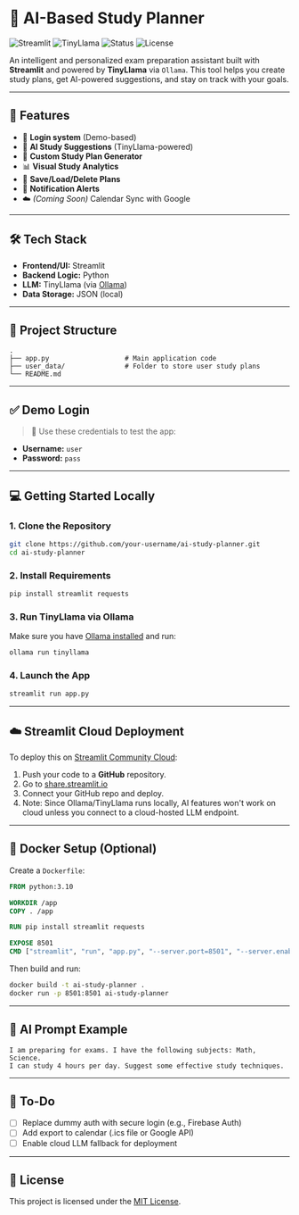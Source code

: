 
# 🧠 AI-Based Study Planner

![Streamlit](https://img.shields.io/badge/Built%20With-Streamlit-ff4b4b?logo=streamlit)
![TinyLlama](https://img.shields.io/badge/LLM-TinyLlama-blue)
![Status](https://img.shields.io/badge/Status-Active-brightgreen)
![License](https://img.shields.io/badge/License-MIT-lightgrey)

An intelligent and personalized exam preparation assistant built with **Streamlit** and powered by **TinyLlama** via `Ollama`. This tool helps you create study plans, get AI-powered suggestions, and stay on track with your goals.

---

## 🚀 Features

- 🔐 **Login system** (Demo-based)
- 🧠 **AI Study Suggestions** (TinyLlama-powered)
- 📅 **Custom Study Plan Generator**
- 📊 **Visual Study Analytics**
- 💾 **Save/Load/Delete Plans**
- 🔔 **Notification Alerts**
- ☁️ *(Coming Soon)* Calendar Sync with Google

---

## 🛠️ Tech Stack

- **Frontend/UI:** Streamlit
- **Backend Logic:** Python
- **LLM:** TinyLlama (via [Ollama](https://ollama.com))
- **Data Storage:** JSON (local)

---

## 📁 Project Structure

```
.
├── app.py                   # Main application code
├── user_data/               # Folder to store user study plans
└── README.md
```

---

## ✅ Demo Login

> 🔑 Use these credentials to test the app:
- **Username:** `user`
- **Password:** `pass`

---

## 💻 Getting Started Locally

### 1. Clone the Repository
```bash
git clone https://github.com/your-username/ai-study-planner.git
cd ai-study-planner
```

### 2. Install Requirements
```bash
pip install streamlit requests
```

### 3. Run TinyLlama via Ollama
Make sure you have [Ollama installed](https://ollama.com) and run:
```bash
ollama run tinyllama
```

### 4. Launch the App
```bash
streamlit run app.py
```

---

## ☁️ Streamlit Cloud Deployment

To deploy this on [Streamlit Community Cloud](https://streamlit.io/cloud):

1. Push your code to a **GitHub** repository.
2. Go to [share.streamlit.io](https://share.streamlit.io)
3. Connect your GitHub repo and deploy.
4. Note: Since Ollama/TinyLlama runs locally, AI features won't work on cloud unless you connect to a cloud-hosted LLM endpoint.

---

## 🐳 Docker Setup (Optional)

Create a `Dockerfile`:

```dockerfile
FROM python:3.10

WORKDIR /app
COPY . /app

RUN pip install streamlit requests

EXPOSE 8501
CMD ["streamlit", "run", "app.py", "--server.port=8501", "--server.enableCORS=false"]
```

Then build and run:
```bash
docker build -t ai-study-planner .
docker run -p 8501:8501 ai-study-planner
```

---

## 🧪 AI Prompt Example

```text
I am preparing for exams. I have the following subjects: Math, Science.
I can study 4 hours per day. Suggest some effective study techniques.
```

---

## 📌 To-Do

- [ ] Replace dummy auth with secure login (e.g., Firebase Auth)
- [ ] Add export to calendar (.ics file or Google API)
- [ ] Enable cloud LLM fallback for deployment

---

## 📜 License

This project is licensed under the [MIT License](LICENSE).
